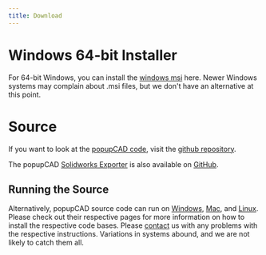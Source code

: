 ```yaml
---
title: Download
---
```

Windows 64-bit Installer
========
For 64-bit Windows, you can install the [windows msi]({{site.popupcad_windows_installer_path}}) here.  Newer Windows systems may complain about .msi files, but we don't have an alternative at this point.

Source
===========
If you want to look at the [popupCAD code]({{site.popupcad_source_path}}), visit the [github repository]({{site.popupcad_source_path}}).

The popupCAD [Solidworks Exporter]({{popupcad_solidworks_macro_path}}) is also available on [GitHub](({{popupcad_solidworks_macro_path}})). 

Running the Source
------------
Alternatively, popupCAD source code can run on [Windows]({{site.url}}/docs/windows-setup-source), [Mac]({{site.url}}/docs/mac-setup), and [Linux]({{site.url}}/docs/linux-setup).  Please check out their respective pages for more information on how to install the respective code bases.  Please [contact]({{site.url}}/contact) us with any problems with the respective instructions.  Variations in systems abound, and we are not likely to catch them all.

